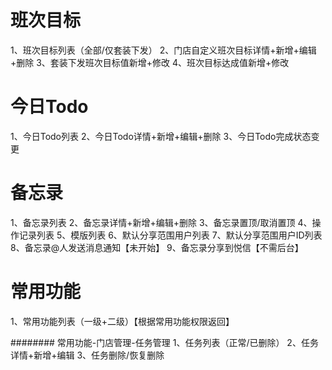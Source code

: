 # 班次目标
1、班次目标列表（全部/仅套装下发）
2、门店自定义班次目标详情+新增+编辑+删除
3、套装下发班次目标值新增+修改
4、班次目标达成值新增+修改

# 今日Todo
1、今日Todo列表
2、今日Todo详情+新增+编辑+删除
3、今日Todo完成状态变更

# 备忘录
1、备忘录列表
2、备忘录详情+新增+编辑+删除
3、备忘录置顶/取消置顶
4、操作记录列表
5、模版列表
6、默认分享范围用户列表
7、默认分享范围用户ID列表
8、备忘录@人发送消息通知【未开始】
9、备忘录分享到悦信【不需后台】

# 常用功能
1、常用功能列表（一级+二级）【根据常用功能权限返回】


######## 常用功能-门店管理-任务管理
1、任务列表（正常/已删除）
2、任务详情+新增+编辑
3、任务删除/恢复删除

